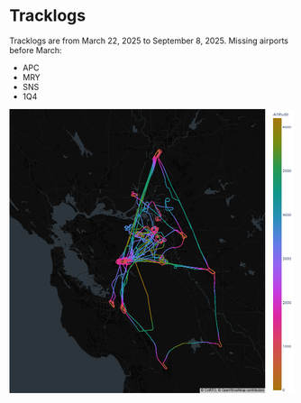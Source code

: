 # Tracklogs

Tracklogs are from March 22, 2025 to September 8, 2025. Missing airports before March:

* APC
* MRY
* SNS
* 1Q4

![output](output.png)